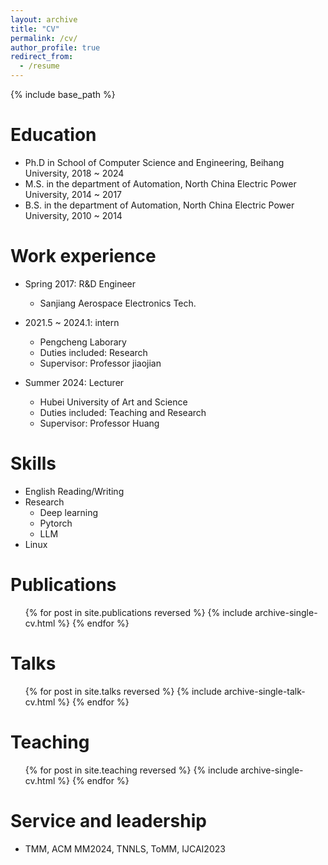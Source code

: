 ```yaml
---
layout: archive
title: "CV"
permalink: /cv/
author_profile: true
redirect_from:
  - /resume
---
```


{% include base_path %}

Education
======
* Ph.D in School of Computer Science and Engineering, Beihang University,      2018 ~ 2024
* M.S. in the department of Automation, North China Electric Power University, 2014 ~ 2017
* B.S. in the department of Automation, North China Electric Power University, 2010 ~ 2014

Work experience
======
* Spring 2017:  R&D Engineer
  * Sanjiang Aerospace Electronics Tech.

* 2021.5 ~ 2024.1: intern
  * Pengcheng Laborary
  * Duties included: Research
  * Supervisor: Professor jiaojian

* Summer 2024: Lecturer
  * Hubei University of Art and Science
  * Duties included: Teaching and Research
  * Supervisor: Professor Huang
  
Skills
======
* English Reading/Writing
* Research
  * Deep learning
  * Pytorch
  * LLM
* Linux

Publications
======
  <ul>{% for post in site.publications reversed %}
    {% include archive-single-cv.html %}
  {% endfor %}</ul>
  
Talks
======
  <ul>{% for post in site.talks reversed %}
    {% include archive-single-talk-cv.html  %}
  {% endfor %}</ul>
  
Teaching
======
  <ul>{% for post in site.teaching reversed %}
    {% include archive-single-cv.html %}
  {% endfor %}</ul>
  
Service and leadership
======
* TMM, ACM MM2024, TNNLS, ToMM, IJCAI2023 
